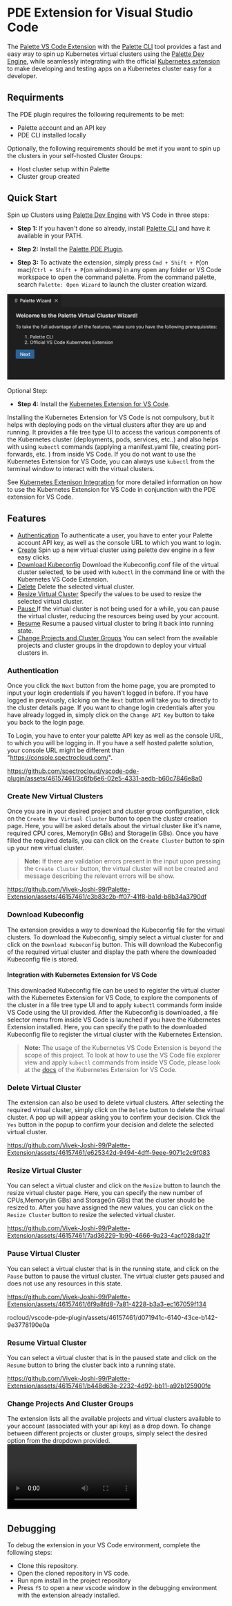

# PDE Extension for Visual Studio Code

The [Palette VS Code Extension](https://marketplace.visualstudio.com/items?itemName=SpectroCloud.extension-palette) with the [Palette CLI](https://docs.spectrocloud.com/palette-cli/) tool provides a fast and easy way to  spin up Kubernetes virtual clusters using the [Palette Dev Engine](https://docs.spectrocloud.com/devx/), while  seamlessly integrating with the official [Kubernetes extension](https://marketplace.visualstudio.com/items?itemName=ms-kubernetes-tools.vscode-kubernetes-tools) to make developing and testing apps on a Kubernetes cluster easy for a developer. 

## Requirments
The PDE plugin requires the following requirements to be met:
- Palette account and an API key
- PDE CLI installed locally

Optionally, the following requirements should be met if you want to spin up the clusters in your self-hosted Cluster Groups:
- Host cluster setup within Palette
- Cluster group created

## Quick Start

Spin up Clusters using [Palette Dev Engine](https://docs.spectrocloud.com/devx/) with VS Code in three steps:

- **Step 1:** If you haven't done so already, install [Palette CLI](https://docs.spectrocloud.com/palette-cli/) and have it available in your PATH.

- **Step 2:** Install the [Palette PDE Plugin](https://marketplace.visualstudio.com/items?itemName=SpectroCloud.extension-palette).

- **Step 3:** To activate the extension, simply press `Cmd + Shift + P`(on mac)/`Ctrl + Shift + P`(on windows) in any open any folder or VS Code workspace to open the command palette. From the command palette, search `Palette: Open Wizard` to launch the cluster creation wizard.

![](docs/landingPage.png)

Optional Step:

- **Step 4:** Install the [Kubernetes Extension for VS Code](https://marketplace.visualstudio.com/items?itemName=HashiCorp.terraform).

Installing the Kubernetes Extension for VS Code is not compulsory, but it helps with deploying pods on the virtual clusters after they are up and running. It provides a file tree type UI to access the various components of the Kubernetes cluster (deployments, pods, services, etc..) and also helps with using `kubectl` commands (applying a manifest.yaml file, creating port-forwards, etc. ) from inside VS Code. If you do not want to use the Kubernetes Extension for VS Code, you can always use `kubectl` from the terminal window to interact with the virtual clusters.

See [Kubernetes Extenison Integration](#integration-with-kubernetes-extension-for-vs-code) for more detailed information on how to use the Kubernetes Extension for VS Code in conjunction with the PDE extension for VS Code.

## Features
- [Authentication](#authentication) To authenticate a user, you have to enter your Palette account API key, as well as the console URL to which you want to login. 
- [Create](#create-new-virtual-clusters) Spin up a new virtual cluster using palette dev engine in a few easy clicks.
- [Download Kubeconfig](#download-kubeconfig) Download the Kubeconfig.conf file of the virtual cluster selected, to be used with `kubectl` in the command line or with the Kubernetes VS Code Extension.
- [Delete](#delete-virtual-cluster) Delete the selected virtual cluster.
- [Resize Virtual Cluster](#resize-virtual-cluster) Specify the values to be used to resize the selected virtual cluster.
- [Pause ](#pause-virtual-cluster) If the virtual cluster is not being used for a while, you can pause the virtual cluster, reducing the resources being used by your account. 
- [Resume](#resume-virtual-cluster) Resume a paused virtual cluster to bring it back into running state.
- [Change Projects and Cluster Groups](#change-projects-and-cluster-groups) You can select from the available projects and cluster groups in the dropdown to deploy your virtual clusters in.

### Authentication
Once you click the `Next` button from the home page, you are prompted to input your login credentials if you haven't logged in before. If you have logged in previously, clicking  on the `Next` button will take you to directly to the cluster details page. If you want to change login credentials after you have already logged in, simply click on the `Change API Key` button to take you back to the login page.

To Login, you have to enter your palette API key as well as the console URL, to which you will be logging in. If you have a self hosted palette solution, your console URL might be different than "https://console.spectrocloud.com/".

https://github.com/spectrocloud/vscode-pde-plugin/assets/46157461/3c6fb6e6-02e5-4331-aedb-b60c7846e8a0

### Create New Virtual Clusters

Once you are in your desired project and cluster group configuration, click on the `Create New Virtual Cluster` button to open the cluster creation page. Here, you will be asked details about the virtual cluster like it's name, required CPU cores, Memory(in GBs) and Storage(in GBs). Once you have filled the required details, you can click on the `Create Cluster` button to spin up your new virtual cluster.

> **Note:** If there are validation errors present in the input upon pressing the `Create Cluster` button, the virtual cluster will not be created and message describing the relevant errors will be show.

https://github.com/Vivek-Joshi-99/Palette-Extension/assets/46157461/c3b83c2b-ff07-41f8-ba1d-b8b34a3790df

### Download Kubeconfig

The extension provides a way to download the Kubeconfig file for the virtual clusters. 
To download the Kubeconfig, simply select a virtual cluster for and click  on the `Download Kubeconfig` button. This will download the Kubeconfig of the required virtual cluster and display the path where the downloaded Kubeconfig file is stored.

#### Integration with Kubernetes Extension for VS Code
This downloaded Kubeconfig file can be used to register the virtual cluster with the Kubernetes Extension for VS Code, to explore the components of the cluster in a file tree type UI and to apply `kubectl` commands form inside VS Code using the UI provided.
After the Kubeconfig is downloaded, a file selector menu from inside VS Code is launched if you have the Kubernetes Extension installed. Here, you can specify the path to the downloaded Kubeconfig file to register the virtual cluster with the Kubernetes Extension.



> **Note:** The usage of the Kubernetes VS Code Extension is beyond the scope of this project. To look at how to use the VS Code file explorer view and apply `kubectl` commands from inside VS Code, please look at the [docs](https://code.visualstudio.com/docs/azure/kubernetes) of the Kubernetes Extension for VS Code.


### Delete Virtual Cluster

The extension can also be used to delete virtual clusters. After selecting the required virtual cluster, simply click on the `Delete` button to delete the virtual cluster. A pop up will appear asking you to confirm your decision. Click the `Yes` button in the popup to confirm your decision and delete the selected virtual cluster.

https://github.com/Vivek-Joshi-99/Palette-Extension/assets/46157461/e625342d-9494-4dff-9eee-9071c2c9f083

### Resize Virtual Cluster

You can select a virtual cluster and click on the `Resize` button to launch the resize virtual cluster page. Here, you can specify the new number of CPUs,Memory(in GBs) and Storage(in GBs) that the cluster should be resized to. After you have assigned the new values, you can click on the `Resize Cluster` button to resize the selected virtual cluster.

https://github.com/Vivek-Joshi-99/Palette-Extension/assets/46157461/7ad36229-1b90-4666-9a23-4acf028da21f

### Pause Virtual Cluster

You can select a virtual cluster that is in the running state, and click on the `Pause` button to pause the virtual cluster. The virtual cluster gets paused and does not use any resources in this state.

https://github.com/Vivek-Joshi-99/Palette-Extension/assets/46157461/6f9a8fd8-7a81-4228-b3a3-ec167059f134

rocloud/vscode-pde-plugin/assets/46157461/d071941c-6140-43ce-b142-9e3778190e0a

### Resume Virtual Cluster

You can select a virtual cluster that is in the paused state and click on the `Resume` button to bring the cluster back into a running state.

https://github.com/Vivek-Joshi-99/Palette-Extension/assets/46157461/b448d63e-2232-4d92-bb11-a92b125900fe

### Change Projects And Cluster Groups
The extension lists all the available projects and virtual clusters available to your account (associated with your api key) as a drop down. To change between different projects or cluster groups, simply select the desired option from the dropdown provided.
![](docs/changeProject.mov)


## Debugging
To debug the extension in your VS Code environment, complete the following steps:
* Clone this repository.
* Open the cloned repository in VS code.
* Run npm install in the project repository
* Press `f5` to open a new vscode window in the debugging environment with the extension already installed.
